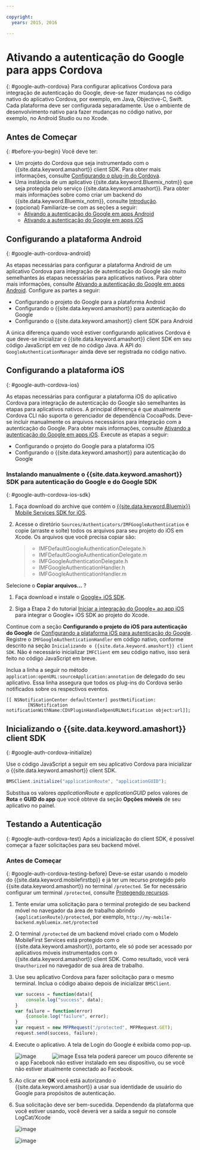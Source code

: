 ```yaml
---

copyright:
  years: 2015, 2016

---
```


# Ativando a autenticação do Google para apps Cordova
{: #google-auth-cordova}
Para configurar aplicativos Cordova para integração de autenticação do Google, deve-se fazer mudanças no código nativo do aplicativo Cordova, por exemplo, em Java, Objective-C, Swift. Cada plataforma deve ser configurada separadamente. Use o ambiente de desenvolvimento nativo para fazer mudanças no código nativo, por exemplo, no Android Studio ou no Xcode.

## Antes de Começar
{: #before-you-begin}
Você deve ter:
* Um projeto do Cordova que seja instrumentado com o {{site.data.keyword.amashort}} client SDK. Para obter mais informações, consulte [Configurando o plug-in do Cordova](https://console.{DomainName}/docs/services/mobileaccess/getting-started-cordova.html).  
* Uma instância de um aplicativo {{site.data.keyword.Bluemix_notm}} que seja protegida pelo serviço {{site.data.keyword.amashort}}. Para obter mais informações sobre como criar um backend do {{site.data.keyword.Bluemix_notm}}, consulte [Introdução](index.html).
* (opcional) Familiarize-se com as seções a seguir:
   * [Ativando a autenticação do Google em apps Android](https://console.{DomainName}/docs/services/mobileaccess/google-auth-android.html)
   * [Ativando a autenticação do Google em apps iOS](https://console.{DomainName}/docs/services/mobileaccess/google-auth-ios.html)


## Configurando a plataforma Android
{: #google-auth-cordova-android}

As etapas necessárias para configurar a plataforma Android de um aplicativo Cordova para integração de autenticação do Google são muito semelhantes às etapas necessárias para aplicativos nativos. Para
obter mais informações, consulte
[Ativando
a autenticação do Google em apps Android](https://console.{DomainName}/docs/services/mobileaccess/google-auth-android.html). Configure as partes a seguir:

* Configurando o projeto do Google para a plataforma Android
* Configurando o {{site.data.keyword.amashort}} para autenticação do Google
* Configurando o {{site.data.keyword.amashort}} client SDK para Android

A única diferença quando você estiver configurando aplicativos Cordova é que deve-se inicializar o {{site.data.keyword.amashort}} client SDK em seu código JavaScript em vez de no código Java. A API do `GoogleAuthenticationManager` ainda deve ser registrada no código nativo.

## Configurando a plataforma iOS
{: #google-auth-cordova-ios}

As etapas necessárias para configurar a plataforma iOS do aplicativo Cordova para integração de autenticação do Google são semelhantes às etapas para aplicativos nativos. A principal diferença é que atualmente Cordova CLI não suporta o gerenciador de dependência CocoaPods.  Deve-se incluir manualmente os arquivos necessários para integração com a autenticação do Google. Para
obter mais informações, consulte
[Ativando
a autenticação do Google em apps iOS](https://console.{DomainName}/docs/services/mobileaccess/google-auth-ios.html). Execute as etapas a seguir:

* Configurando o projeto do Google para a plataforma iOS
* Configurando o {{site.data.keyword.amashort}} para autenticação do Google

### Instalando manualmente o {{site.data.keyword.amashort}} SDK para autenticação do Google e do Google SDK
{: #google-auth-cordova-ios-sdk}
1. Faça download do archive que contém o [{{site.data.keyword.Bluemix}} Mobile Services SDK for iOS](https://hub.jazz.net/git/bluemixmobilesdk/imf-ios-sdk/archive?revstr=master).

1. Acesse o diretório `Sources/Authenticators/IMFGoogleAuthentication` e copie (arraste e solte) todos os arquivos para seu projeto do iOS em Xcode. Os arquivos que você precisa copiar são:

	> * IMFDefaultGoogleAuthenticationDelegate.h
	> * IMFDefaultGoogleAuthenticationDelegate.m
	> * IMFGoogleAuthenticationDelegate.h
	> * IMFGoogleAuthenticationHandler.h
	> * IMFGoogleAuthenticationHandler.m

Selecione o **Copiar arquivos...** ?

1. Faça download e instale o [Google+ iOS SDK](http://goo.gl/9cTqyZ).

1. Siga a Etapa 2 do tutorial [Iniciar a integração do Google+ ao app iOS](https://developers.google.com/+/mobile/ios/getting-started) para integrar o Google+ iOS SDK ao projeto do Xcode.

Continue com a seção **Configurando o projeto do iOS para autenticação do Google** de [Configurando a plataforma iOS para autenticação do Google](https://console.{DomainName}/docs/services/mobileaccess/google-auth-ios.html). Registre o `IMFGoogleAuthenticationHandler` em código nativo, conforme descrito na seção `Inicializando o {{site.data.keyword.amashort}} client SDK`. Não é necessário inicializar `IMFClient` em seu código nativo, isso será feito no código JavaScript em breve.

Inclua a linha a seguir no método `application:openURL:sourceApplication:annotation` de delegado do seu aplicativo. Essa linha assegura que todos os plug-ins do Cordova serão notificados sobre os respectivos eventos.

```
[[ NSNotificationCenter defaultCenter] postNotification:
		[NSNotification notificationWithName:CDVPluginHandleOpenURLNotification object:url]];      
```

## Inicializando o {{site.data.keyword.amashort}} client SDK
{: #google-auth-cordova-initialize}

Use o código JavaScript a seguir em seu aplicativo Cordova para inicializar o {{site.data.keyword.amashort}} client SDK.

```JavaScript
BMSClient.initialize("applicationRoute", "applicationGUID");
```

Substitua os valores *applicationRoute* e
*applicationGUID* pelos valores de **Rota** e
**GUID do app** que você obteve da seção **Opções
móveis** de seu aplicativo no painel.

## Testando a Autenticação
{: #google-auth-cordova-test}
Após a inicialização do client SDK, é possível começar a fazer solicitações para seu backend móvel.

### Antes de Começar
{: #google-auth-cordova-testing-before}
Deve-se estar usando o modelo do {{site.data.keyword.mobilefirstbp}} e já ter um recurso protegido pelo {{site.data.keyword.amashort}} no terminal `/protected`. Se for necessário configurar um terminal `/protected`, consulte [Protegendo recursos](https://console.{DomainName}/docs/services/mobileaccess/protecting-resources.html).


1. Tente enviar uma solicitação para o terminal protegido de seu backend móvel no navegador da área de trabalho abrindo `{applicationRoute}/protected`, por exemplo, `http://my-mobile-backend.mybluemix.net/protected`

1. O terminal `/protected` de um backend móvel criado com o Modelo MobileFirst Services está protegido com o {{site.data.keyword.amashort}}, portanto, ele só pode ser acessado por aplicativos móveis instrumentados com o {{site.data.keyword.amashort}} client SDK. Como resultado, você verá `Unauthorized` no navegador de sua área de trabalho.

1. Use seu aplicativo Cordova para fazer solicitação para o mesmo terminal. Inclua o código abaixo depois de inicializar `BMSClient`.

	```JavaScript
	var success = function(data){
    	console.log("success", data);
    }
	var failure = function(error)
    	{console.log("failure", error);
    }
	var request = new MFPRequest("/protected", MFPRequest.GET);
	request.send(success, failure);
	```


1. Execute o aplicativo. A tela de Login do Google é exibida como pop-up.

	![image](images/android-google-login.png) &nbsp;&nbsp;&nbsp;&nbsp;&nbsp;&nbsp;&nbsp;&nbsp;&nbsp;	![image](images/ios-google-login.png)
Essa tela poderá parecer um pouco diferente se o app Facebook não estiver instalado em seu dispositivo, ou se você não estiver atualmente conectado ao Facebook.
1. Ao clicar em **OK** você está autorizando o {{site.data.keyword.amashort}} a usar sua identidade de usuário do Google para propósitos de autenticação.

1. 	Sua solicitação deve ser bem-sucedida. Dependendo da plataforma que você estiver usando, você deverá ver a saída a seguir no console LogCat/Xcode

	![image](images/android-google-login-success.png)

	![image](images/ios-google-login-success.png)
